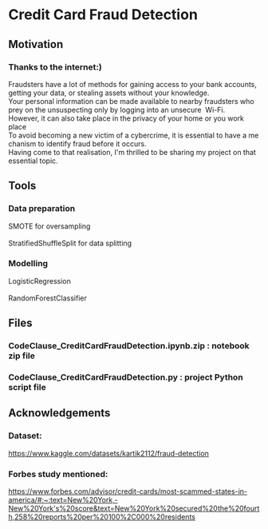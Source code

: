 # Credit Card Fraud Detection

## Motivation <br />

### Thanks to the internet:)  <br />
Fraudsters have a lot of methods for gaining access to your bank accounts, getting your data, or stealing assets without your knowledge.
Your personal information can be made available to nearby fraudsters who prey on the unsuspecting only by logging into an unsecure 
Wi-Fi. 
However, it can also take place in the privacy of your home or you work place
To avoid becoming a new victim of a cybercrime, it is essential to have a mechanism to identify fraud before it occurs.
Having come to that realisation, I'm thrilled to be sharing my project on that essential topic.


## Tools <br />   
### Data preparation  <br />   
SMOTE for oversampling  <br />   
StratifiedShuffleSplit for data splitting <br />   
### Modelling <br />    
LogisticRegression  <br />  
RandomForestClassifier   <br />   


## Files  <br />   
### CodeClause_CreditCardFraudDetection.ipynb.zip : notebook zip file  <br />   
### CodeClause_CreditCardFraudDetection.py : project Python script file  <br />    



## Acknowledgements  <br />    
### Dataset:  <br />    
https://www.kaggle.com/datasets/kartik2112/fraud-detection  <br />    

### Forbes study mentioned:  <br />     
https://www.forbes.com/advisor/credit-cards/most-scammed-states-in-america/#:~:text=New%20York,-New%20York's%20score&text=New%20York%20secured%20the%20fourth,258%20reports%20per%20100%2C000%20residents


